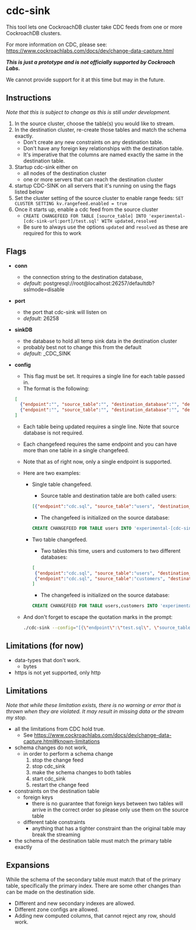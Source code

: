 # cdc-sink

This tool lets one CockroachDB cluster take CDC feeds from one or more
CockroachDB clusters.

For more information on CDC, please see: <https://www.cockroachlabs.com/docs/dev/change-data-capture.html>

***This is just a prototype and is not officially supported by Cockroach Labs.***

We cannot provide support for it at this time but may in the future.

## Instructions

_Note that this is subject to change as this is still under development._

1. In the source cluster, choose the table(s) you would like to stream.
2. In the destination cluster, re-create those tables and match the schema
exactly.
    * Don't create any new constraints on any destination table.
    * Don't have any foreign key relationships with the destination table.
    * It's imperative that the columns are named exactly the same in the
    destination table.
3. Startup cdc-sink either on
    * all nodes of the destination cluster
    * one or more servers that can reach the destination cluster
4. startup CDC-SINK on all servers that it's running on using the flags listed
below
5. Set the cluster setting of the source cluster to enable range feeds:
`SET CLUSTER SETTING kv.rangefeed.enabled = true`
6. Once it starts up, enable a cdc feed from the source cluster
    * `CREATE CHANGEFEED FOR TABLE [source_table] INTO 'experimental-[cdc-sink-url:port]/test.sql' WITH updated,resolved`
    * Be sure to always use the options `updated` and `resolved` as these are
    required for this to work

## Flags

* **conn**
  * the connection string to the destination database,
  * *default:* postgresql://root@localhost:26257/defaultdb?sslmode=disable
* **port**
  * the port that cdc-sink will listen on
  * *default:* 26258
* **sinkDB**
  * the database to hold all temp sink data in the destination cluster
  * probably best not to change this from the default
  * *default:* _CDC_SINK
* **config**
  * This flag must be set. It requires a single line for each table passed in.
  * The format is the following:

  ```json
  [
    {"endpoint":"", "source_table":"", "destination_database":"", "destination_table":""},
    {"endpoint":"", "source_table":"", "destination_database":"", "destination_table":""},
  ]
  ```

  * Each table being updated requires a single line. Note that source database is
not required.
  * Each changefeed requires the same endpoint and you can have more than one table
in a single changefeed.
  * Note that as of right now, only a single endpoint is supported.
  * Here are two examples:
    * Single table changefeed.
      * Source table and destination table are both called
users:

      ```json
      [{"endpoint":"cdc.sql", "source_table":"users", "destination_database":"defaultdb", "destination_table":"users"}]
      ```

      * The changefeed is initialized on the source database:

      ```sql
      CREATE CHANGEFEED FOR TABLE users INTO 'experimental-[cdc-sink-url:port]/cdc.sql' WITH updated,resolved
      ```

    * Two table changefeed.
      * Two tables this time, users and customers to two different databases:

      ```json
      [
       {"endpoint":"cdc.sql", "source_table":"users", "destination_database":"global", "destination_table":"users"},
       {"endpoint":"cdc.sql", "source_table":"customers", "destination_database":"success", "destination_table":"customers"},
      ]
      ```

      * The changefeed is initialized on the source database:

      ```sql
      CREATE CHANGEFEED FOR TABLE users,customers INTO 'experimental-[cdc-sink-url:port]/cdc.sql' WITH updated,resolved
      ```

  * And don't forget to escape the quotation marks in the prompt:

    ```bash
    ./cdc-sink --config="[{\"endpoint\":\"test.sql\", \"source_table\":\"in_test1\", \"destination_database\":\"defaultdb\", \"destination_table\":\"out_test1\"},{\"endpoint\":\"test.sql\", \"source_table\":\"in_test2\", \"destination_database\":\"defaultdb\", \"destination_table\":\"out_test2\"}]"
    ```

## Limitations (for now)

* data-types that don't work.
  * bytes
* https is not yet supported, only http

## Limitations

*Note that while these limitation exists, there is no warning or error that is
thrown when they are violated.  It may result in missing data or the stream my
stop.*

* all the limitations from CDC hold true.
  * See <https://www.cockroachlabs.com/docs/dev/change-data-capture.html#known-limitations>
* schema changes do not work,
  * in order to perform a schema change
    1. stop the change feed
    2. stop cdc_sink
    3. make the schema changes to both tables
    4. start cdc_sink
    5. restart the change feed
* constraints on the destination table
  * foreign keys
    * there is no guarantee that foreign keys between two tables will arrive in the correct order
    so please only use them on the source table
  * different table constraints
    * anything that has a tighter constraint than the original table may break the streaming
* the schema of the destination table must match the primary table exactly

## Expansions

While the schema of the secondary table must match that of the primary table, specifically the
primary index.  There are some other changes than can be made on the destination side.

* Different and new secondary indexes are allowed.
* Different zone configs are allowed.
* Adding new computed columns, that cannot reject any row, should work.
